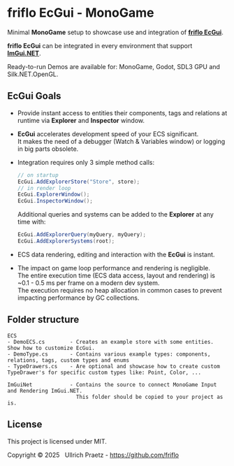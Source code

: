 # friflo EcGui - MonoGame

Minimal **MonoGame** setup to showcase use and integration of [**friflo EcGui**](https://github.com/friflo/Friflo.Engine.ECS#ecgui).

**friflo EcGui** can be integrated in every environment that support [**ImGui.NET**](https://github.com/ImGuiNET/ImGui.NET).

Ready-to-run Demos are available for: MonoGame, Godot, SDL3 GPU and Silk.NET.OpenGL.

## EcGui Goals

- Provide instant access to entities their components, tags and relations at runtime via **Explorer** and **Inspector** window.
- **EcGui** accelerates development speed of your ECS significant.  
  It makes the need of a debugger (Watch & Variables window) or logging in big parts obsolete.
- Integration requires only 3 simple method calls:
  ```cs
  // on startup
  EcGui.AddExplorerStore("Store", store);
  // in render loop
  EcGui.ExplorerWindow();
  EcGui.InspectorWindow();
  ```
  Additional queries and systems can be added to the **Explorer** at any time with:
  ```cs
  EcGui.AddExplorerQuery(myQuery, myQuery);
  EcGui.AddExplorerSystems(root);
  ```

- ECS data rendering, editing and interaction with the **EcGui** is instant.
- The impact on game loop performance and rendering is negligible.  
  The entire execution time (ECS data access, layout and rendering) is ~0.1 - 0.5 ms per frame on a modern dev system.  
  The execution requires no heap allocation in common cases to prevent impacting performance by GC collections.


## Folder structure

```
ECS 
- DemoECS.cs        - Creates an example store with some entities. Show how to customize EcGui.
- DemoType.cs       - Contains various example types: components, relations, tags, custom types and enums
- TypeDrawers.cs    - Are optional and showcase how to create custom TypeDrawer's for specific custom types like: Point, Color, ...

ImGuiNet            - Contains the source to connect MonoGame Input and Rendering ImGui.NET.
                      This folder should be copied to your project as is.
```

## License

This project is licensed under MIT.  

Copyright © 2025   Ullrich Praetz - https://github.com/friflo